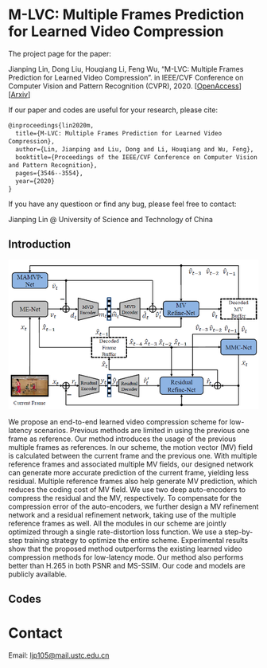 # M-LVC: Multiple Frames Prediction for Learned Video Compression

The project page for the paper:

Jianping Lin, Dong Liu, Houqiang Li, Feng Wu, “M-LVC: Multiple Frames Prediction for Learned Video Compression”. in IEEE/CVF Conference on Computer Vision and Pattern Recognition (CVPR), 2020. [[OpenAccess](https://openaccess.thecvf.com/content_CVPR_2020/html/Lin_M-LVC_Multiple_Frames_Prediction_for_Learned_Video_Compression_CVPR_2020_paper.html)][[Arxiv](https://arxiv.org/abs/2004.10290)]

If our paper and codes are useful for your research, please cite:
```
@inproceedings{lin2020m,
  title={M-LVC: Multiple Frames Prediction for Learned Video Compression},
  author={Lin, Jianping and Liu, Dong and Li, Houqiang and Wu, Feng},
  booktitle={Proceedings of the IEEE/CVF Conference on Computer Vision and Pattern Recognition},
  pages={3546--3554},
  year={2020}
}
```
If you have any questioon or find any bug, please feel free to contact:

Jianping Lin @ University of Science and Technology of China   

## Introduction

![ ](Figures/M-LVC.png)

We propose an end-to-end learned video compression scheme for low-latency scenarios. Previous methods are limited in using the previous one frame as reference. Our method introduces the usage of the previous multiple frames as references. In our scheme, the motion vector (MV) field is calculated between the current frame and the previous one. With multiple reference frames and associated multiple MV fields, our designed network can generate more accurate prediction of the current frame, yielding less residual. Multiple reference frames also help generate MV prediction, which reduces the coding cost of MV field. We use two deep auto-encoders to compress the residual and the MV, respectively. To compensate for the compression error of the auto-encoders, we further design a MV refinement network and a residual refinement network, taking use of the multiple reference frames as well. All the modules in our scheme are jointly optimized through a single rate-distortion loss function. We use a step-by-step training strategy to optimize the entire scheme. Experimental results show that the proposed method outperforms the existing learned video compression methods for low-latency mode. Our method also performs better than H.265 in both PSNR and MS-SSIM. Our code and models are publicly available.

## Codes

# Contact
Email: ljp105@mail.ustc.edu.cn
